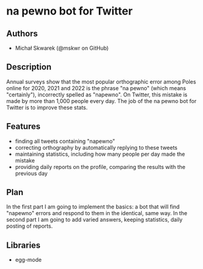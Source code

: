 # na pewno bot for Twitter

## Authors
- Michał Skwarek (@mskwr on GitHub)

## Description
Annual surveys show that the most popular orthographic error among Poles online for 2020, 2021 and 2022 is the phrase "na pewno" (which means "certainly"), incorrectly spelled as "napewno". On Twitter, this mistake is made by more than 1,000 people every day. The job of the na pewno bot for Twitter is to improve these stats.

## Features
- finding all tweets containing "napewno"
- correcting orthography by automatically replying to these tweets
- maintaining statistics, including how many people per day made the mistake
- providing daily reports on the profile, comparing the results with the previous day

## Plan
In the first part I am going to implement the basics: a bot that will find "napewno" errors and respond to them in the identical, same way. In the second part I am going to add varied answers, keeping statistics, daily posting of reports.

## Libraries
- egg-mode
